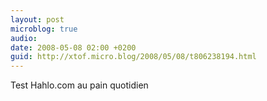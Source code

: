 ```yaml
---
layout: post
microblog: true
audio: 
date: 2008-05-08 02:00 +0200
guid: http://xtof.micro.blog/2008/05/08/t806238194.html
---
```

Test Hahlo.com au pain quotidien
